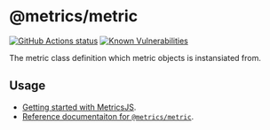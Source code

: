 # @metrics/metric

[![GitHub Actions status](https://github.com/metrics-js/metric/workflows/Run%20Lint%20and%20Tests/badge.svg)](https://github.com/metrics-js/metric/actions?query=workflow%3A%22Run+Lint+and+Tests%22)
[![Known Vulnerabilities](https://snyk.io/test/github/metrics-js/metric/badge.svg?targetFile=package.json)](https://snyk.io/test/github/metrics-js/metric?targetFile=package.json)

The metric class definition which metric objects is instansiated from.

## Usage

- [Getting started with MetricsJS](https://metrics-js.github.io/introduction/getting-started/).
- [Reference documentaiton for `@metrics/metric`](https://metrics-js.github.io/reference/metric/).
